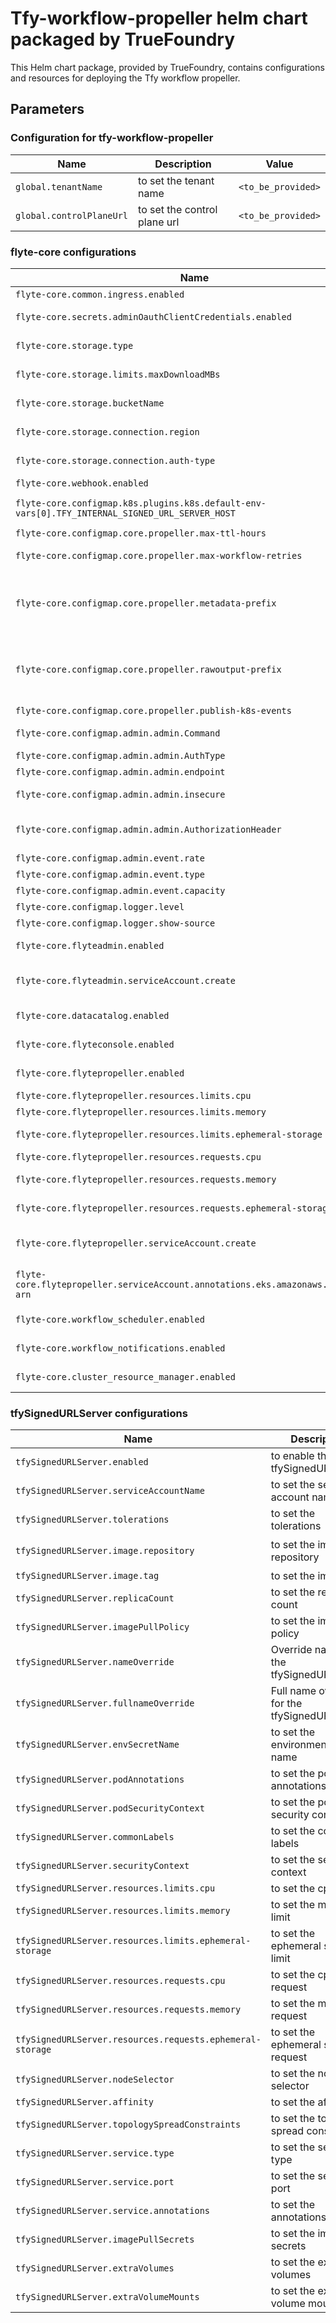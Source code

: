# Tfy-workflow-propeller helm chart packaged by TrueFoundry

This Helm chart package, provided by TrueFoundry, contains configurations and resources for deploying the Tfy workflow propeller.              

## Parameters

### Configuration for tfy-workflow-propeller

| Name                     | Description                  | Value              |
| ------------------------ | ---------------------------- | ------------------ |
| `global.tenantName`      | to set the tenant name       | `<to_be_provided>` |
| `global.controlPlaneUrl` | to set the control plane url | `<to_be_provided>` |

### flyte-core configurations

| Name                                                                                           | Description                                                                                       | Value                                                                        |
| ---------------------------------------------------------------------------------------------- | ------------------------------------------------------------------------------------------------- | ---------------------------------------------------------------------------- |
| `flyte-core.common.ingress.enabled`                                                            | to enable the ingress                                                                             | `false`                                                                      |
| `flyte-core.secrets.adminOauthClientCredentials.enabled`                                       | to enable Oauth client credentials                                                                | `true`                                                                       |
| `flyte-core.storage.type`                                                                      | to define the storage type                                                                        | `<to_be_provided>`                                                           |
| `flyte-core.storage.limits.maxDownloadMBs`                                                     | to define the max download size                                                                   | `2`                                                                          |
| `flyte-core.storage.bucketName`                                                                | to define the storage bucket name                                                                 | `<to_be_provided>`                                                           |
| `flyte-core.storage.connection.region`                                                         | to define the storage connection region                                                           | `<to_be_provided>`                                                           |
| `flyte-core.storage.connection.auth-type`                                                      | to define the storage connection auth type                                                        | `<to_be_provided>`                                                           |
| `flyte-core.webhook.enabled`                                                                   | to enable the webhook                                                                             | `false`                                                                      |
| `flyte-core.configmap.k8s.plugins.k8s.default-env-vars[0].TFY_INTERNAL_SIGNED_URL_SERVER_HOST` | to set the signed url server host                                                                 | `http://tfy-signed-url-server.tfy-workflow-propeller.svc.cluster.local:3001` |
| `flyte-core.configmap.core.propeller.max-ttl-hours`                                            | to set the max ttl hours                                                                          | `1`                                                                          |
| `flyte-core.configmap.core.propeller.max-workflow-retries`                                     | to set the max workflow retries                                                                   | `5`                                                                          |
| `flyte-core.configmap.core.propeller.metadata-prefix`                                          | to set the storage uri path to set store the metadata, its values should be bucketName/metadata   | `<to_be_provided>/workflows/metadata`                                        |
| `flyte-core.configmap.core.propeller.rawoutput-prefix`                                         | to set the storage uri path to set store the raw output, its values should be bucketName/raw_data | `<to_be_provided>/workflows/raw_data`                                        |
| `flyte-core.configmap.core.propeller.publish-k8s-events`                                       | to publish kube events                                                                            | `true`                                                                       |
| `flyte-core.configmap.admin.admin.Command`                                                     | to set the external command                                                                       | `["echo","<to_be_provided>"]`                                                |
| `flyte-core.configmap.admin.admin.AuthType`                                                    | to set the auth type                                                                              | `ExternalCommand`                                                            |
| `flyte-core.configmap.admin.admin.endpoint`                                                    | to set the endpoint                                                                               | `<to_be_provided>`                                                           |
| `flyte-core.configmap.admin.admin.insecure`                                                    | to set the insecure flag                                                                          | `false`                                                                      |
| `flyte-core.configmap.admin.admin.AuthorizationHeader`                                         | to set the authorization header type                                                              | `authorization`                                                              |
| `flyte-core.configmap.admin.event.rate`                                                        | to set the rate                                                                                   | `500`                                                                        |
| `flyte-core.configmap.admin.event.type`                                                        | to set the type                                                                                   | `admin`                                                                      |
| `flyte-core.configmap.admin.event.capacity`                                                    | to set the capacity                                                                               | `100`                                                                        |
| `flyte-core.configmap.logger.level`                                                            | to set the log level                                                                              | `5`                                                                          |
| `flyte-core.configmap.logger.show-source`                                                      | to set the log format                                                                             | `true`                                                                       |
| `flyte-core.flyteadmin.enabled`                                                                | to enable the flyteadmin                                                                          | `false`                                                                      |
| `flyte-core.flyteadmin.serviceAccount.create`                                                  | to configure whether to create the service account or not                                         | `false`                                                                      |
| `flyte-core.datacatalog.enabled`                                                               | to enable the datacatalog                                                                         | `false`                                                                      |
| `flyte-core.flyteconsole.enabled`                                                              | to enable the flyteconsole                                                                        | `false`                                                                      |
| `flyte-core.flytepropeller.enabled`                                                            | to enable the flytepropeller                                                                      | `true`                                                                       |
| `flyte-core.flytepropeller.resources.limits.cpu`                                               | to set the cpu limit                                                                              | `1`                                                                          |
| `flyte-core.flytepropeller.resources.limits.memory`                                            | to set the memory limit                                                                           | `800Mi`                                                                      |
| `flyte-core.flytepropeller.resources.limits.ephemeral-storage`                                 | to set the ephemeral storage limit                                                                | `2Gi`                                                                        |
| `flyte-core.flytepropeller.resources.requests.cpu`                                             | to set the cpu request                                                                            | `0.5`                                                                        |
| `flyte-core.flytepropeller.resources.requests.memory`                                          | to set the memory request                                                                         | `500Mi`                                                                      |
| `flyte-core.flytepropeller.resources.requests.ephemeral-storage`                               | to set the ephemeral storage request                                                              | `1Gi`                                                                        |
| `flyte-core.flytepropeller.serviceAccount.create`                                              | to configure whether to create the service account or not                                         | `true`                                                                       |
| `flyte-core.flytepropeller.serviceAccount.annotations.eks.amazonaws.com/role-arn`              | to set the role arn to access service account                                                     | `<to_be_provided>`                                                           |
| `flyte-core.workflow_scheduler.enabled`                                                        | to enable workflow scheduler                                                                      | `false`                                                                      |
| `flyte-core.workflow_notifications.enabled`                                                    | to enable the workflow notifications                                                              | `false`                                                                      |
| `flyte-core.cluster_resource_manager.enabled`                                                  | to enable the cluster resource manager                                                            | `false`                                                                      |

### tfySignedURLServer configurations

| Name                                                      | Description                                   | Value                                           |
| --------------------------------------------------------- | --------------------------------------------- | ----------------------------------------------- |
| `tfySignedURLServer.enabled`                              | to enable the tfySignedURLServer              | `true`                                          |
| `tfySignedURLServer.serviceAccountName`                   | to set the service account name               | `flytepropeller`                                |
| `tfySignedURLServer.tolerations`                          | to set the tolerations                        | `[]`                                            |
| `tfySignedURLServer.image.repository`                     | to set the image repository                   | `tfy.jfrog.io/tfy-images/tfy-signed-url-server` |
| `tfySignedURLServer.image.tag`                            | to set the image tag                          | `0.0.1`                                         |
| `tfySignedURLServer.replicaCount`                         | to set the replica count                      | `2`                                             |
| `tfySignedURLServer.imagePullPolicy`                      | to set the image pull policy                  | `IfNotPresent`                                  |
| `tfySignedURLServer.nameOverride`                         | Override name for the tfySignedURLServer      | `""`                                            |
| `tfySignedURLServer.fullnameOverride`                     | Full name override for the tfySignedURLServer | `""`                                            |
| `tfySignedURLServer.envSecretName`                        | to set the environment secret name            | `tfy-signed-url-server-env`                     |
| `tfySignedURLServer.podAnnotations`                       | to set the pod annotations                    | `{}`                                            |
| `tfySignedURLServer.podSecurityContext`                   | to set the pod security context               | `{}`                                            |
| `tfySignedURLServer.commonLabels`                         | to set the common labels                      | `{}`                                            |
| `tfySignedURLServer.securityContext`                      | to set the security context                   | `{}`                                            |
| `tfySignedURLServer.resources.limits.cpu`                 | to set the cpu limit                          | `100m`                                          |
| `tfySignedURLServer.resources.limits.memory`              | to set the memory limit                       | `200Mi`                                         |
| `tfySignedURLServer.resources.limits.ephemeral-storage`   | to set the ephemeral storage limit            | `256Mi`                                         |
| `tfySignedURLServer.resources.requests.cpu`               | to set the cpu request                        | `100m`                                          |
| `tfySignedURLServer.resources.requests.memory`            | to set the memory request                     | `100Mi`                                         |
| `tfySignedURLServer.resources.requests.ephemeral-storage` | to set the ephemeral storage request          | `128Mi`                                         |
| `tfySignedURLServer.nodeSelector`                         | to set the node selector                      | `{}`                                            |
| `tfySignedURLServer.affinity`                             | to set the affinity                           | `{}`                                            |
| `tfySignedURLServer.topologySpreadConstraints`            | to set the topology spread constraints        | `{}`                                            |
| `tfySignedURLServer.service.type`                         | to set the service type                       | `ClusterIP`                                     |
| `tfySignedURLServer.service.port`                         | to set the service port                       | `3001`                                          |
| `tfySignedURLServer.service.annotations`                  | to set the annotations                        | `{}`                                            |
| `tfySignedURLServer.imagePullSecrets`                     | to set the image pull secrets                 | `[]`                                            |
| `tfySignedURLServer.extraVolumes`                         | to set the extra volumes                      | `[]`                                            |
| `tfySignedURLServer.extraVolumeMounts`                    | to set the extra volume mounts                | `[]`                                            |
